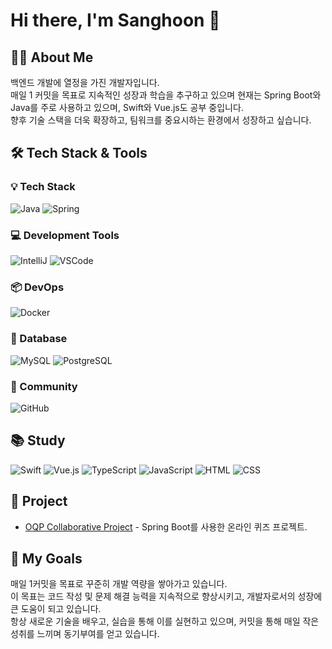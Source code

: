 # Hi there, I'm Sanghoon 👋

## 🧑‍💻 About Me
백엔드 개발에 열정을 가진 개발자입니다.  
매일 1 커밋을 목표로 지속적인 성장과 학습을 추구하고 있으며 현재는 Spring Boot와 Java를 주로 사용하고 있으며, Swift와 Vue.js도 공부 중입니다.  
향후 기술 스택을 더욱 확장하고, 팀워크를 중요시하는 환경에서 성장하고 싶습니다.

## 🛠️ Tech Stack & Tools

### 💡 Tech Stack
![Java](https://img.shields.io/badge/Java-ED8B00?style=for-the-badge&logo=java&logoColor=white)
![Spring](https://img.shields.io/badge/Spring-6DB33F?style=for-the-badge&logo=spring&logoColor=white)

### 💻 Development Tools
![IntelliJ](https://img.shields.io/badge/IntelliJ-000000?style=for-the-badge&logo=intellij-idea&logoColor=white)
![VSCode](https://img.shields.io/badge/VSCode-007ACC?style=for-the-badge&logo=visual-studio-code&logoColor=white)

### 📦 DevOps
![Docker](https://img.shields.io/badge/Docker-2496ED?style=for-the-badge&logo=docker&logoColor=white)

### 💾 Database
![MySQL](https://img.shields.io/badge/MySQL-4479A1?style=for-the-badge&logo=mysql&logoColor=white)
![PostgreSQL](https://img.shields.io/badge/PostgreSQL-4169E1?style=for-the-badge&logo=postgresql&logoColor=white)

### 💬 Community
![GitHub](https://img.shields.io/badge/GitHub-181717?style=for-the-badge&logo=github&logoColor=white)

## 📚 Study
![Swift](https://img.shields.io/badge/Swift-F05138?style=for-the-badge&logo=swift&logoColor=white)
![Vue.js](https://img.shields.io/badge/Vue.js-4FC08D?style=for-the-badge&logo=vue.js&logoColor=white)
![TypeScript](https://img.shields.io/badge/TypeScript-3178C6?style=for-the-badge&logo=typescript&logoColor=white)
![JavaScript](https://img.shields.io/badge/JavaScript-F7DF1E?style=for-the-badge&logo=javascript&logoColor=black)
![HTML](https://img.shields.io/badge/HTML-E34F26?style=for-the-badge&logo=html5&logoColor=white)
![CSS](https://img.shields.io/badge/CSS-1572B6?style=for-the-badge&logo=css3&logoColor=white)

## 🚀 Project
- [OQP Collaborative Project](https://github.com/sangHoonProject/OQP_backend) - Spring Boot를 사용한 온라인 퀴즈 프로젝트.

## 🎯 My Goals
매일 1커밋을 목표로 꾸준히 개발 역량을 쌓아가고 있습니다.  
이 목표는 코드 작성 및 문제 해결 능력을 지속적으로 향상시키고, 개발자로서의 성장에 큰 도움이 되고 있습니다.  
항상 새로운 기술을 배우고, 실습을 통해 이를 실현하고 있으며, 커밋을 통해 매일 작은 성취를 느끼며 동기부여를 얻고 있습니다.
